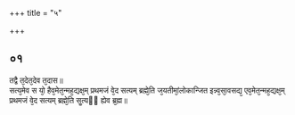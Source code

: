 +++
title = "५"

+++
## ०१
तद्वै त᳘देत᳘देव त᳘दास॥  
सत्य᳘मेव स यो᳘ हैव᳘मेत᳘न्मह᳘द्यक्ष᳘म् प्रथमजं वे᳘द सत्यम् ब्रह्मे᳘ति ज᳘यतीमां᳘लोकान्जित इन्न्व᳘सा᳘वसद्य᳘ एव᳘मेत᳘न्मह᳘द्यक्ष᳘म् प्रथमजं वे᳘द सत्यम् ब्रह्मे᳘ति सॗत्यᳫं ह्येव ब्र᳘ह्म॥  